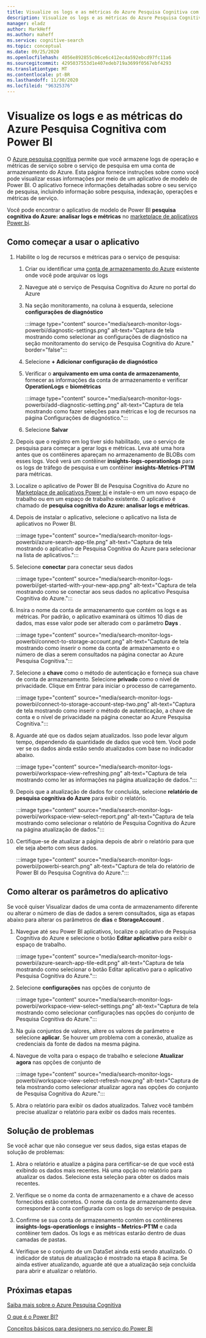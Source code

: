 ```yaml
---
title: Visualize os logs e as métricas do Azure Pesquisa Cognitiva com Power BI
description: Visualize os logs e as métricas do Azure Pesquisa Cognitiva com Power BI
manager: eladz
author: MarkHeff
ms.author: maheff
ms.service: cognitive-search
ms.topic: conceptual
ms.date: 09/25/2020
ms.openlocfilehash: 4056e892855c06ce6c412ec4a592ebcd97fc11a6
ms.sourcegitcommit: 4295037553d1e407edeb719a3699f0567ebf4293
ms.translationtype: MT
ms.contentlocale: pt-BR
ms.lasthandoff: 11/30/2020
ms.locfileid: "96325376"
---
```

# <a name="visualize-azure-cognitive-search-logs-and-metrics-with-power-bi"></a>Visualize os logs e as métricas do Azure Pesquisa Cognitiva com Power BI
O [Azure pesquisa cognitiva](./search-what-is-azure-search.md) permite que você armazene logs de operação e métricas de serviço sobre o serviço de pesquisa em uma conta de armazenamento do Azure. Esta página fornece instruções sobre como você pode visualizar essas informações por meio de um aplicativo de modelo de Power BI. O aplicativo fornece informações detalhadas sobre o seu serviço de pesquisa, incluindo informação sobre pesquisa, indexação, operações e métricas de serviço.

Você pode encontrar o aplicativo de modelo de Power BI **pesquisa cognitiva do Azure: analisar logs e métricas** no [marketplace de aplicativos Power bi](https://appsource.microsoft.com/marketplace/apps).

## <a name="how-to-get-started-with-the-app"></a>Como começar a usar o aplicativo

1. Habilite o log de recursos e métricas para o serviço de pesquisa:

    1. Criar ou identificar uma [conta de armazenamento do Azure](../storage/common/storage-account-create.md) existente onde você pode arquivar os logs
    1. Navegue até o serviço de Pesquisa Cognitiva do Azure no portal do Azure
    1. Na seção monitoramento, na coluna à esquerda, selecione **configurações de diagnóstico**

        :::image type="content" source="media/search-monitor-logs-powerbi/diagnostic-settings.png" alt-text="Captura de tela mostrando como selecionar as configurações de diagnóstico na seção monitoramento do serviço de Pesquisa Cognitiva do Azure." border="false":::

    1. Selecione **+ Adicionar configuração de diagnóstico**
    1. Verificar o **arquivamento em uma conta de armazenamento**, fornecer as informações da conta de armazenamento e verificar **OperationLogs** e **biométricas**

        :::image type="content" source="media/search-monitor-logs-powerbi/add-diagnostic-setting.png" alt-text="Captura de tela mostrando como fazer seleções para métricas e log de recursos na página Configurações de diagnóstico.":::
    1. Selecione **Salvar**

1. Depois que o registro em log tiver sido habilitado, use o serviço de pesquisa para começar a gerar logs e métricas. Leva até uma hora antes que os contêineres apareçam no armazenamento de BLOBs com esses logs. Você verá um contêiner **insights-logs-operationlogs** para os logs de tráfego de pesquisa e um contêiner **insights-Metrics-PT1M** para métricas.

1. Localize o aplicativo de Power BI de Pesquisa Cognitiva do Azure no [Marketplace de aplicativos Power bi](https://appsource.microsoft.com/marketplace/apps) e instale-o em um novo espaço de trabalho ou em um espaço de trabalho existente. O aplicativo é chamado de **pesquisa cognitiva do Azure: analisar logs e métricas**.

1. Depois de instalar o aplicativo, selecione o aplicativo na lista de aplicativos no Power BI.

    :::image type="content" source="media/search-monitor-logs-powerbi/azure-search-app-tile.png" alt-text="Captura de tela mostrando o aplicativo de Pesquisa Cognitiva do Azure para selecionar na lista de aplicativos.":::

1. Selecione **conectar** para conectar seus dados

    :::image type="content" source="media/search-monitor-logs-powerbi/get-started-with-your-new-app.png" alt-text="Captura de tela mostrando como se conectar aos seus dados no aplicativo Pesquisa Cognitiva do Azure.":::

1. Insira o nome da conta de armazenamento que contém os logs e as métricas. Por padrão, o aplicativo examinará os últimos 10 dias de dados, mas esse valor pode ser alterado com o parâmetro **Days** .

    :::image type="content" source="media/search-monitor-logs-powerbi/connect-to-storage-account.png" alt-text="Captura de tela mostrando como inserir o nome da conta de armazenamento e o número de dias a serem consultados na página conectar ao Azure Pesquisa Cognitiva.":::

1. Selecione a **chave** como o método de autenticação e forneça sua chave de conta de armazenamento. Selecione **privado** como o nível de privacidade. Clique em Entrar para iniciar o processo de carregamento.

    :::image type="content" source="media/search-monitor-logs-powerbi/connect-to-storage-account-step-two.png" alt-text="Captura de tela mostrando como inserir o método de autenticação, a chave de conta e o nível de privacidade na página conectar ao Azure Pesquisa Cognitiva.":::

1. Aguarde até que os dados sejam atualizados. Isso pode levar algum tempo, dependendo da quantidade de dados que você tem. Você pode ver se os dados ainda estão sendo atualizados com base no indicador abaixo.

    :::image type="content" source="media/search-monitor-logs-powerbi/workspace-view-refreshing.png" alt-text="Captura de tela mostrando como ler as informações na página atualização de dados.":::

1. Depois que a atualização de dados for concluída, selecione **relatório de pesquisa cognitiva do Azure** para exibir o relatório.

    :::image type="content" source="media/search-monitor-logs-powerbi/workspace-view-select-report.png" alt-text="Captura de tela mostrando como selecionar o relatório de Pesquisa Cognitiva do Azure na página atualização de dados.":::

1. Certifique-se de atualizar a página depois de abrir o relatório para que ele seja aberto com seus dados.

    :::image type="content" source="media/search-monitor-logs-powerbi/powerbi-search.png" alt-text="Captura de tela do relatório de Power BI do Pesquisa Cognitiva do Azure.":::

## <a name="how-to-change-the-app-parameters"></a>Como alterar os parâmetros do aplicativo
Se você quiser Visualizar dados de uma conta de armazenamento diferente ou alterar o número de dias de dados a serem consultados, siga as etapas abaixo para alterar os parâmetros de **dias** e **StorageAccount** .

1. Navegue até seu Power BI aplicativos, localize o aplicativo de Pesquisa Cognitiva do Azure e selecione o botão **Editar aplicativo** para exibir o espaço de trabalho.

    :::image type="content" source="media/search-monitor-logs-powerbi/azure-search-app-tile-edit.png" alt-text="Captura de tela mostrando como selecionar o botão Editar aplicativo para o aplicativo Pesquisa Cognitiva do Azure.":::

1. Selecione **configurações** nas opções de conjunto de

    :::image type="content" source="media/search-monitor-logs-powerbi/workspace-view-select-settings.png" alt-text="Captura de tela mostrando como selecionar configurações nas opções do conjunto de Pesquisa Cognitiva do Azure.":::

1. Na guia conjuntos de valores, altere os valores de parâmetro e selecione **aplicar**. Se houver um problema com a conexão, atualize as credenciais da fonte de dados na mesma página.

1. Navegue de volta para o espaço de trabalho e selecione **Atualizar agora** nas opções de conjunto de

    :::image type="content" source="media/search-monitor-logs-powerbi/workspace-view-select-refresh-now.png" alt-text="Captura de tela mostrando como selecionar atualizar agora nas opções do conjunto de Pesquisa Cognitiva do Azure.":::

1. Abra o relatório para exibir os dados atualizados. Talvez você também precise atualizar o relatório para exibir os dados mais recentes.

## <a name="troubleshooting"></a>Solução de problemas
Se você achar que não consegue ver seus dados, siga estas etapas de solução de problemas:

1. Abra o relatório e atualize a página para certificar-se de que você está exibindo os dados mais recentes. Há uma opção no relatório para atualizar os dados. Selecione esta seleção para obter os dados mais recentes.

1. Verifique se o nome da conta de armazenamento e a chave de acesso fornecidos estão corretos. O nome da conta de armazenamento deve corresponder à conta configurada com os logs do serviço de pesquisa.

1. Confirme se sua conta de armazenamento contém os contêineres **insights-logs-operationlogs** e **insights – Metrics-PT1M** e cada contêiner tem dados. Os logs e as métricas estarão dentro de duas camadas de pastas.

1. Verifique se o conjunto de um DataSet ainda está sendo atualizado. O indicador de status de atualização é mostrado na etapa 8 acima. Se ainda estiver atualizando, aguarde até que a atualização seja concluída para abrir e atualizar o relatório.

## <a name="next-steps"></a>Próximas etapas
[Saiba mais sobre o Azure Pesquisa Cognitiva](./index.yml)

[O que é o Power BI?](/power-bi/fundamentals/power-bi-overview)

[Conceitos básicos para designers no serviço do Power BI](/power-bi/service-basic-concepts)